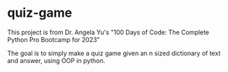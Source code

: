 # quiz-game

This project is from Dr. Angela Yu's "100 Days of Code: The Complete Python Pro Bootcamp for 2023"

The goal is to simply make a quiz game given an n sized dictionary of text and answer, using OOP in python.
